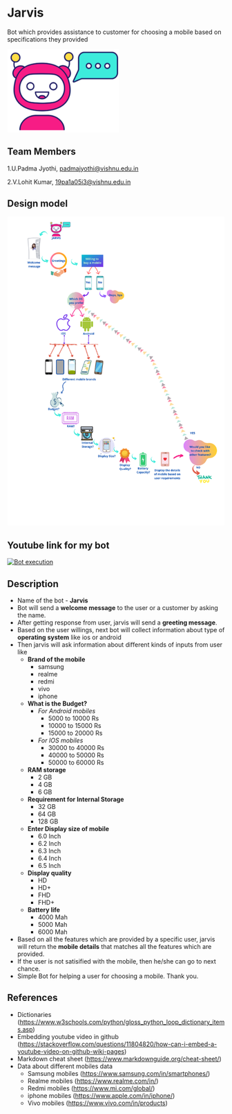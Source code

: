 # Jarvis 
  Bot which provides assistance to customer for choosing a mobile based on specifications they provided
  
  ![jarvis](https://github.com/PadmaJyothi-U/ML2021/blob/files/jarvis.png)
  
## Team Members
1.U.Padma Jyothi, padmajyothi@vishnu.edu.in

2.V.Lohit Kumar, 19pa1a05i3@vishnu.edu.in


## Design model 
![Jarvis Design](https://github.com/PadmaJyothi-U/ML2021/blob/files/Jarvis%20Design.png)

## Youtube link for my bot
[![Bot execution](https://www.aumcore.com/-/media/images/aumcore/blogs/chatbots-will-transform-digital-marketing.ashx?la=en&hash=B6355FA9B8A75F03E7C1003357811631C0CED11C)](https://youtu.be/uQLwMbKEmrs "JARVIS")

## Description
* Name of the bot - **Jarvis**
* Bot will send a **welcome message** to the user or a customer by asking the name.
* After getting response from user, jarvis will send a **greeting message**.
* Based on the user willings, next bot will collect information about type of **operating system** like ios or android
* Then jarvis will ask information about different kinds of inputs from user like 
  + **Brand of the mobile**
    - samsung
    - realme
    - redmi
    - vivo
    - iphone
  + **What is the Budget?**
    + *For Android mobiles*
      - 5000 to 10000 Rs
      - 10000 to 15000 Rs
      - 15000 to 20000 Rs
    + *For IOS mobiles*
      - 30000 to 40000 Rs
      - 40000 to 50000 Rs
      - 50000 to 60000 Rs
  + **RAM storage**
    - 2 GB
    - 4 GB
    - 6 GB
  + **Requirement for Internal Storage**
    - 32 GB
    - 64 GB
    - 128 GB
  + **Enter Display size of mobile**
    - 6.0 Inch
    - 6.2 Inch
    - 6.3 Inch
    - 6.4 Inch
    - 6.5 Inch
  + **Display quality**
    - HD
    - HD+
    - FHD
    - FHD+
  + **Battery life**
    - 4000 Mah
    - 5000 Mah
    - 6000 Mah
* Based on all the features which are provided by a specific user, jarvis will return the **mobile details** that matches all the features which are provided.
* If the user is not satisified with the mobile, then he/she can go to next chance. 
* Simple Bot for helping a user for choosing a mobile. Thank you.

## References
* Dictionaries (https://www.w3schools.com/python/gloss_python_loop_dictionary_items.asp)
* Embedding youtube video in github (https://stackoverflow.com/questions/11804820/how-can-i-embed-a-youtube-video-on-github-wiki-pages)
* Markdown cheat sheet (https://www.markdownguide.org/cheat-sheet/)
* Data about different mobiles data
  + Samsung mobiles (https://www.samsung.com/in/smartphones/)
  + Realme mobiles (https://www.realme.com/in/)
  + Redmi mobiles (https://www.mi.com/global/)
  + iphone mobiles (https://www.apple.com/in/iphone/)
  + Vivo mobiles (https://www.vivo.com/in/products)


